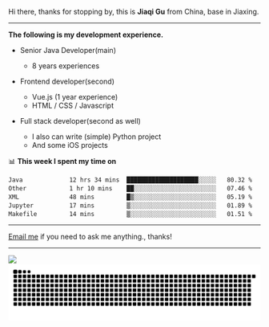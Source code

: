 Hi there, thanks for stopping by, this is **Jiaqi Gu** from China, base in Jiaxing.

---

**The following is my development experience.**

- Senior Java Developer(main)
  - 8 years experiences

- Frontend developer(second)
  - Vue.js (1 year experience)
  - HTML / CSS / Javascript
  
- Full stack developer(second as well)
  - I also can write (simple) Python project
  - And some iOS projects

📊 **This week I spent my time on**
<!--START_SECTION:waka-->

```txt
Java             12 hrs 34 mins  ████████████████████░░░░░   80.32 %
Other            1 hr 10 mins    ██░░░░░░░░░░░░░░░░░░░░░░░   07.46 %
XML              48 mins         █▒░░░░░░░░░░░░░░░░░░░░░░░   05.19 %
Jupyter          17 mins         ▒░░░░░░░░░░░░░░░░░░░░░░░░   01.89 %
Makefile         14 mins         ▒░░░░░░░░░░░░░░░░░░░░░░░░   01.51 %
```

<!--END_SECTION:waka-->

---

[Email me](mailto:htk2klwgr@mozmail.com?subject=Hiring_from_GitHub) if you need to ask me anything., thanks!

---

![]( https://visitor-badge.glitch.me/badge?page_id=githubgujiaqi)
![]( https://github.com/droid-Q/droid-Q/raw/output/github-contribution-grid-snake.svg#gh-dark-mode-only)
